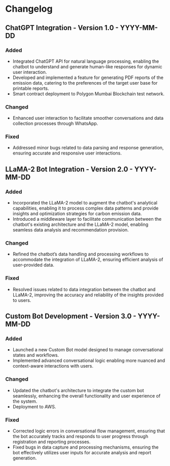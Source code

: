 # Changelog

## ChatGPT Integration - Version 1.0 - YYYY-MM-DD
### Added
- Integrated ChatGPT API for natural language processing, enabling the chatbot to understand and generate human-like responses for dynamic user interaction.
- Developed and implemented a feature for generating PDF reports of the emission data, catering to the preferences of the target user base for printable reports.
- Smart contract deployment to Polygon Mumbai Blockchain test network.
### Changed
- Enhanced user interaction to facilitate smoother conversations and data collection processes through WhatsApp.
### Fixed
- Addressed minor bugs related to data parsing and response generation, ensuring accurate and responsive user interactions.

## LLaMA-2 Bot Integration - Version 2.0 - YYYY-MM-DD
### Added
- Incorporated the LLaMA-2 model to augment the chatbot's analytical capabilities, enabling it to process complex data patterns and provide insights and optimization strategies for carbon emission data.
- Introduced a middleware layer to facilitate communication between the chatbot's existing architecture and the LLaMA-2 model, enabling seamless data analysis and recommendation provision.
### Changed
- Refined the chatbot’s data handling and processing workflows to accommodate the integration of LLaMA-2, ensuring efficient analysis of user-provided data.
### Fixed
- Resolved issues related to data integration between the chatbot and LLaMA-2, improving the accuracy and reliability of the insights provided to users.

## Custom Bot Development - Version 3.0 - YYYY-MM-DD
### Added
- Launched a new Custom Bot model designed to manage conversational states and workflows.
- Implemented advanced conversational logic enabling more nuanced and context-aware interactions with users.
### Changed
- Updated the chatbot's architecture to integrate the custom bot seamlessly, enhancing the overall functionality and user experience of the system.
- Deployment to AWS.

### Fixed
- Corrected logic errors in conversational flow management, ensuring that the bot accurately tracks and responds to user progress through registration and reporting processes.
- Fixed bugs in data capture and processing mechanisms, ensuring the bot effectively utilizes user inputs for accurate analysis and report generation.